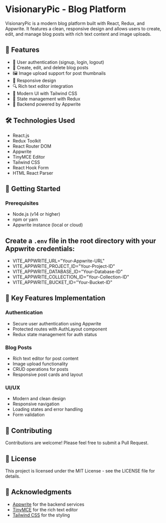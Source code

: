 # VisionaryPic - Blog Platform

VisionaryPic is a modern blog platform built with React, Redux, and Appwrite. It features a clean, responsive design and allows users to create, edit, and manage blog posts with rich text content and image uploads.

## 🌟 Features

- 🔐 User authentication (signup, login, logout)
- 📝 Create, edit, and delete blog posts
- 🖼️ Image upload support for post thumbnails
- 📱 Responsive design
- 🔍 Rich text editor integration
- 🎨 Modern UI with Tailwind CSS
- 🔄 State management with Redux
- 🚀 Backend powered by Appwrite

## 🛠️ Technologies Used

- React.js
- Redux Toolkit
- React Router DOM
- Appwrite
- TinyMCE Editor
- Tailwind CSS
- React Hook Form
- HTML React Parser

## 🚀 Getting Started

### Prerequisites

- Node.js (v14 or higher)
- npm or yarn
- Appwrite instance (local or cloud)


## Create a `.env` file in the root directory with your Appwrite credentials:

- VITE_APPWRITE_URL="Your-Appwrite-URL"
- VITE_APPWRITE_PROJECT_ID="Your-Project-ID"
- VITE_APPWRITE_DATABASE_ID="Your-Database-ID"
- VITE_APPWRITE_COLLECTION_ID="Your-Collection-ID"
- VITE_APPWRITE_BUCKET_ID="Your-Bucket-ID"




## 🔑 Key Features Implementation

### Authentication
- Secure user authentication using Appwrite
- Protected routes with AuthLayout component
- Redux state management for auth status

### Blog Posts
- Rich text editor for post content
- Image upload functionality
- CRUD operations for posts
- Responsive post cards and layout

### UI/UX
- Modern and clean design
- Responsive navigation
- Loading states and error handling
- Form validation

## 🤝 Contributing

Contributions are welcome! Please feel free to submit a Pull Request.

## 📝 License

This project is licensed under the MIT License - see the LICENSE file for details.

## 🙏 Acknowledgments

- [Appwrite](https://appwrite.io/) for the backend services
- [TinyMCE](https://www.tiny.cloud/) for the rich text editor
- [Tailwind CSS](https://tailwindcss.com/) for the styling

